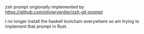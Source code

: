 zsh prompt origionally implemented by https://github.com/olivierverdier/zsh-git-prompt

I no longer install the haskell toolchain everywhere so am trying to implement that prompt in Rust.
